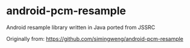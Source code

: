 android-pcm-resample
====================

Android resample library written in Java ported from JSSRC

Originally from: https://github.com/simingweng/android-pcm-resample
